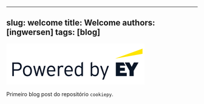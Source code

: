 ***

slug: welcome
title: Welcome
authors: \[ingwersen]
tags: \[blog]
-------------

![EY Logo](./EY_logo.gif)

Primeiro blog post do repositório `cookiepy`.
